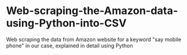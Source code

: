 # Web-scraping-the-Amazon-data-using-Python-into-CSV
Web scraping the data from Amazon website for a keyword "say mobile phone" in our case, explained in detail using Python

